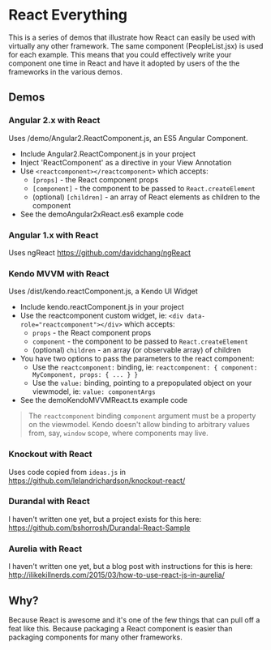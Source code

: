 # React Everything

This is a series of demos that illustrate how React can easily be used with virtually any other framework. The same component (PeopleList.jsx) is used for each example. This means that you could effectively write your component one time in React and have it adopted by users of the the frameworks in the various demos.

## Demos

### Angular 2.x with React
Uses /demo/Angular2.ReactComponent.js, an ES5 Angular Component.
* Include Angular2.ReactComponent.js in your project
* Inject 'ReactComponent' as a directive in your View Annotation
* Use ```<reactcomponent></reactcomponent>``` which accepts:
  * ```[props]``` - the React component props
  * ```[component]``` - the component to be passed to ```React.createElement```
  * (optional) ```[children]``` - an array of React elements as children to the component
* See the demoAngular2xReact.es6 example code

### Angular 1.x with React
Uses ngReact https://github.com/davidchang/ngReact

### Kendo MVVM with React
Uses /dist/kendo.reactComponent.js, a Kendo UI Widget
* Include kendo.reactComponent.js in your project
* Use the reactcomponent custom widget, ie: ```<div data-role="reactcomponent"></div>``` which accepts:
  * ```props``` - the React component props
  * ```component``` - the component to be passed to ```React.createElement```
  * (optional) ```children``` - an array (or observable array) of children
* You have two options to pass the parameters to the react component:
  * Use the ```reactcomponent:``` binding, ie: ```reactcomponent: { component: MyComponent, props: { ... } }```
  * Use the ```value:``` binding, pointing to a prepopulated object on your viewmodel, ie: ```value: componentArgs```
* See the demoKendoMVVMReact.ts example code
> The ```reactcomponent``` binding ```component``` argument must be a property on the viewmodel. Kendo doesn't allow binding to arbitrary values from, say, ```window``` scope, where components may live.


### Knockout with React
Uses code copied from ```ideas.js``` in https://github.com/lelandrichardson/knockout-react/

### Durandal with React
I haven't written one yet, but a project exists for this here: https://github.com/bshorrosh/Durandal-React-Sample

### Aurelia with React
I haven't written one yet, but a blog post with instructions for this is here: http://ilikekillnerds.com/2015/03/how-to-use-react-js-in-aurelia/

## Why?

Because React is awesome and it's one of the few things that can pull off a feat like this. Because packaging a React component is easier than packaging components for many other frameworks.
